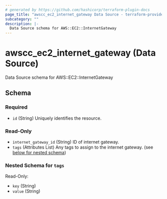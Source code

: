 ```yaml
---
# generated by https://github.com/hashicorp/terraform-plugin-docs
page_title: "awscc_ec2_internet_gateway Data Source - terraform-provider-awscc"
subcategory: ""
description: |-
  Data Source schema for AWS::EC2::InternetGateway
---
```


# awscc_ec2_internet_gateway (Data Source)

Data Source schema for AWS::EC2::InternetGateway



<!-- schema generated by tfplugindocs -->
## Schema

### Required

- `id` (String) Uniquely identifies the resource.

### Read-Only

- `internet_gateway_id` (String) ID of internet gateway.
- `tags` (Attributes List) Any tags to assign to the internet gateway. (see [below for nested schema](#nestedatt--tags))

<a id="nestedatt--tags"></a>
### Nested Schema for `tags`

Read-Only:

- `key` (String)
- `value` (String)


